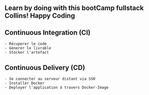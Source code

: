 ## Learn by doing with this bootCamp fullstack Collins! Happy Coding ##


## Continuous Integration (CI)
    - Récuperer le code
    - Génerer le livrable
    - Stocker l'artefact

## Continuous Delivery (CD)
    - Se connecter au serveur distant via SSH
    - Installer Docker
    - Deployer l'application á travers Docker-Image